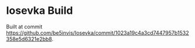 # Iosevka Build

Built at commit  https://github.com/be5invis/Iosevka/commit/1023a19c4a3cd7447957b1532358e5d6321e2bb8.
